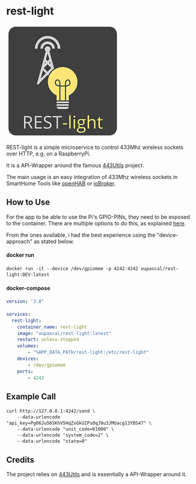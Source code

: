 # rest-light

![REST-light Logo](./.doc/img/logo300px.png)

REST-light is a simple microservice to control 433Mhz wireless sockets over HTTP, e.g. on a RaspberryPi.

It is a API-Wrapper around the famous [443Utils](https://github.com/ninjablocks/433Utils) project.

The main usage is an easy integration of 433Mhz wireless sockets in SmartHome Tools like [openHAB](https://openhab.org) or [ioBroker](https://www.iobroker.net).

## How to Use

For the app to be able to use the Pi's GPIO-PINs, they need to be exposed to the container.
There are multiple options to do this, as explained [here](https://stackoverflow.com/a/48234752/8069229).

From the ones available, i had the best experience using the "device-approach" as stated below.

#### docker run

```ShellSession
docker run -it --device /dev/gpiomem -p 4242:4242 uupascal/rest-light:DEV-latest
```

#### docker-compose
```yaml
version: "3.8"

services:
  rest-light:
    container_name: rest-light
    image: "uupascal/rest-light:latest"
    restart: unless-stopped
    volumes:
        - "%APP_DATA_PATH/rest-light:/etc/rest-light"
    devices:
        - /dev/gpiomem
    ports:
        - 4242

```

## Example Call

```
curl http://127.0.0.1:4242/send \
    --data-urlencode "api_key=Pg06Ju56SKhV5HqZxGkUIPs0qJ0u3JMUacg13YBS47" \
    --data-urlencode "unit_code=01000" \
    --data-urlencode "system_code=2" \
    --data-urlencode "state=0" 
```


## Credits

The project relies on [443Utils](https://github.com/ninjablocks/433Utils) and is essentially a API-Wrapper around it.